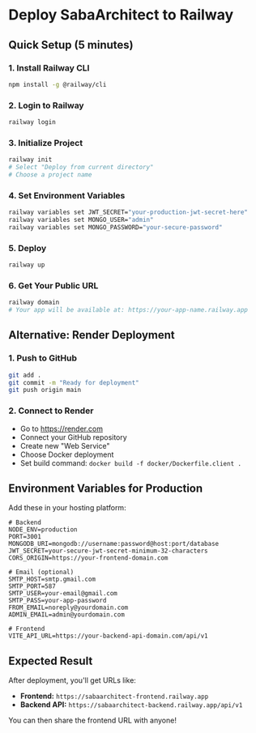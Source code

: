 # Deploy SabaArchitect to Railway

## Quick Setup (5 minutes)

### 1. Install Railway CLI
```bash
npm install -g @railway/cli
```

### 2. Login to Railway
```bash
railway login
```

### 3. Initialize Project
```bash
railway init
# Select "Deploy from current directory"
# Choose a project name
```

### 4. Set Environment Variables
```bash
railway variables set JWT_SECRET="your-production-jwt-secret-here"
railway variables set MONGO_USER="admin"
railway variables set MONGO_PASSWORD="your-secure-password"
```

### 5. Deploy
```bash
railway up
```

### 6. Get Your Public URL
```bash
railway domain
# Your app will be available at: https://your-app-name.railway.app
```

## Alternative: Render Deployment

### 1. Push to GitHub
```bash
git add .
git commit -m "Ready for deployment"
git push origin main
```

### 2. Connect to Render
- Go to https://render.com
- Connect your GitHub repository
- Create new "Web Service"
- Choose Docker deployment
- Set build command: `docker build -f docker/Dockerfile.client .`

## Environment Variables for Production

Add these in your hosting platform:

```env
# Backend
NODE_ENV=production
PORT=3001
MONGODB_URI=mongodb://username:password@host:port/database
JWT_SECRET=your-secure-jwt-secret-minimum-32-characters
CORS_ORIGIN=https://your-frontend-domain.com

# Email (optional)
SMTP_HOST=smtp.gmail.com
SMTP_PORT=587
SMTP_USER=your-email@gmail.com
SMTP_PASS=your-app-password
FROM_EMAIL=noreply@yourdomain.com
ADMIN_EMAIL=admin@yourdomain.com

# Frontend
VITE_API_URL=https://your-backend-api-domain.com/api/v1
```

## Expected Result

After deployment, you'll get URLs like:
- **Frontend:** `https://sabaarchitect-frontend.railway.app`
- **Backend API:** `https://sabaarchitect-backend.railway.app/api/v1`

You can then share the frontend URL with anyone!
